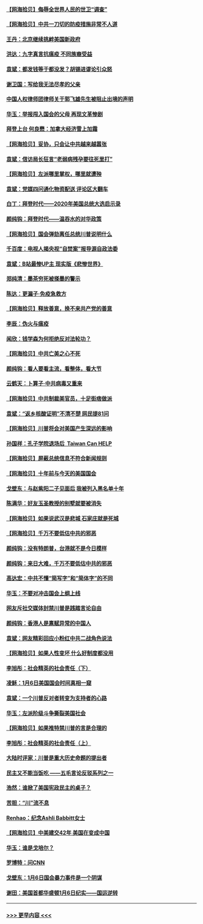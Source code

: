 #### [【网海拾贝】侮辱全世界人民的世卫“调查”](../pages/nsc993/n12727884.md?t=02030901) 
#### [【网海拾贝】中共一刀切的防疫措施非常不人道](../pages/nsc993/n12724879.md?t=02030901) 
#### [王丹：北京继续挑衅美国新政府](../pages/nsc993/n12722456.md?t=02030901) 
#### [洪达：九字真言抗瘟疫 不同族裔受益](../pages/nsc993/n12722448.md?t=02030901) 
#### [袁斌：都发钱等于都没发？胡锡进谬论引众怒](../pages/nsc993/n12722393.md?t=02030901) 
#### [谢卫国：写给我无法尽孝的父亲](../pages/nsc993/n12720325.md?t=02030901) 
#### [中国人权律师团律师关于郭飞雄先生被阻止出境的声明](../pages/nsc993/n12720203.md?t=02030901) 
#### [华玉：举报闯入国会的父母 再现文革惨剧](../pages/nsc993/n12719070.md?t=02030901) 
#### [拜登上台 何良懋：加拿大经济雪上加霜](../pages/nsc993/n12718943.md?t=02030901) 
#### [【网海拾贝】妥协，只会让中共越来越嚣张](../pages/nsc993/n12717392.md?t=02030901) 
#### [袁斌：信访局长狂言“老弱病残孕要往死里打”](../pages/nsc993/n12717343.md?t=02030901) 
#### [【网海拾贝】左派哪里掌权，哪里就遭殃](../pages/nsc993/n12715009.md?t=02030901) 
#### [袁斌：党媒四问通化物资配送 评论区大翻车](../pages/nsc993/n12714950.md?t=02030901) 
#### [白丁：拜登时代——2020年美国总统大选启示录](../pages/nsc993/n12714920.md?t=02030901) 
#### [颜纯钩：拜登时代——温吞水的对华政策](../pages/nsc993/n12713245.md?t=02030901) 
#### [【网海拾贝】国会弹劾离任总统川普说明什么](../pages/nsc993/n12712816.md?t=02030901) 
#### [千百度：电视人揭央视“自焚案”报导源自政法委](../pages/nsc993/n12709760.md?t=02030901) 
#### [袁斌：B站最惨UP主 现实版《悲惨世界》](../pages/nsc993/n12709686.md?t=02030901) 
#### [郑纯清：墨茶穷死被搽墨的警示](../pages/nsc993/n12709262.md?t=02030901) 
#### [陈达：更漏子·免疫急救方](../pages/nsc993/n12709244.md?t=02030901) 
#### [【网海拾贝】释放善意，换不来共产党的善意](../pages/nsc993/n12708361.md?t=02030901) 
#### [李辰：伪火与瘟疫](../pages/nsc993/n12707981.md?t=02030901) 
#### [闻欣：钱学森为何拒绝反对法轮功？](../pages/nsc993/n12707407.md?t=02030901) 
#### [【网海拾贝】中共亡美之心不死](../pages/nsc993/n12707621.md?t=02030901) 
#### [颜纯钩：看人要看主流，看整体，看大节](../pages/nsc993/n12707536.md?t=02030901) 
#### [云鹤天：卜算子‧中共病毒又重来](../pages/nsc993/n12707408.md?t=02030901) 
#### [【网海拾贝】中共制裁美官员，十足街痞做派](../pages/nsc993/n12705115.md?t=02030901) 
#### [袁斌：“返乡核酸证明”不清不楚 网民提81问](../pages/nsc993/n12704982.md?t=02030901) 
#### [【网海拾贝】川普将会对美国产生深远的影响](../pages/nsc993/n12703045.md?t=02030901) 
#### [孙国祥：孔子学院退场后  Taiwan Can HELP](../pages/nsc993/n12702430.md?t=02030901) 
#### [【网海拾贝】屏蔽总统信息不符合新闻规则](../pages/nsc993/n12699998.md?t=02030901) 
#### [【网海拾贝】十年前与今天的美国国会](../pages/nsc993/n12696993.md?t=02030901) 
#### [戈壁东：与赵紫阳二子见面后 我被列入黑名单十年](../pages/nsc993/n12696215.md?t=02030901) 
#### [陈满华：好友玉圣教授的别墅就要被消失](../pages/nsc993/n12695411.md?t=02030901) 
#### [【网海拾贝】如果说武汉是悲城 石家庄就是死城](../pages/nsc993/n12694589.md?t=02030901) 
#### [【网海拾贝】千万不要低估中共的邪恶](../pages/nsc993/n12692771.md?t=02030901) 
#### [颜纯钩：没有特朗普，台港就不是今日模样](../pages/nsc993/n12692678.md?t=02030901) 
#### [颜纯钩：来日大难，千万不要低估中共的邪恶](../pages/nsc993/n12692080.md?t=02030901) 
#### [高达宏：中共不懂“简写字”和“简体字”的不同](../pages/nsc993/n12692068.md?t=02030901) 
#### [华玉：不要对冲击国会上纲上线](../pages/nsc993/n12689948.md?t=02030901) 
#### [网友斥社交媒体封禁川普是践踏言论自由](../pages/nsc993/n12687482.md?t=02030901) 
#### [颜纯钩：香港人是禀赋异常的中国人](../pages/nsc993/n12685142.md?t=02030901) 
#### [袁斌：网友精彩回应小粉红中共二战角色说法](../pages/nsc993/n12684994.md?t=02030901) 
#### [【网海拾贝】如果人性变坏 什么好制度都没用](../pages/nsc993/n12683000.md?t=02030901) 
#### [李旭彤：社会精英的社会责任（下）](../pages/nsc993/n12680604.md?t=02030901) 
#### [凌稣：1月6日美国国会时间真相一窥](../pages/nsc993/n12682780.md?t=02030901) 
#### [袁斌：一个川普反对者转变为支持者的心路](../pages/nsc993/n12682700.md?t=02030901) 
#### [华玉：左派阶级斗争撕裂美国社会](../pages/nsc993/n12681226.md?t=02030901) 
#### [【网海拾贝】如果推特禁川普的言是合理的](../pages/nsc993/n12681232.md?t=02030901) 
#### [李旭彤：社会精英的社会责任（上）](../pages/nsc993/n12680501.md?t=02030901) 
#### [大陆时评家：川普是重大历史命题的提出者](../pages/nsc993/n12679904.md?t=02030901) 
#### [民主又不能当饭吃 ——五毛言论反驳系列之一](../pages/nsc993/n12679877.md?t=02030901) 
#### [浩然：谁掀了美国宪政民主的桌子？](../pages/nsc993/n12679850.md?t=02030901) 
#### [苦胆：“川”流不息](../pages/nsc993/n12678388.md?t=02030901) 
#### [Renhao：纪念Ashli Babbitt女士](../pages/nsc993/n12678359.md?t=02030901) 
#### [【网海拾贝】中美建交42年 美国在变成中国](../pages/nsc993/n12678324.md?t=02030901) 
#### [华玉：谁是戈培尔？](../pages/nsc993/n12677515.md?t=02030901) 
#### [罗博特：问CNN](../pages/nsc993/n12677172.md?t=02030901) 
#### [戈壁东：1月6日国会暴力事件是一个阴谋](../pages/nsc993/n12674639.md?t=02030901) 
#### [谢田：美国首都华盛顿1月6日纪实——国运逆转](../pages/nsc993/n12673190.md?t=02030901) 

----
#### [ >>> 更早内容 <<< ](../indexes/nsc993-earlier.md)
